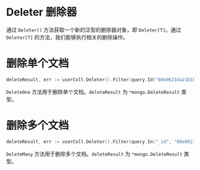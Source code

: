 # Deleter 删除器
通过 `Deleter()` 方法获取一个新的泛型的删除器对象，即 `Deleter[T]`。通过 `Deleter[T]` 的方法，我们能够执行相关的删除操作。

# 删除单个文档
```go
deleteResult, err := userColl.Deleter().Filter(query.Id("60e96214a21b1b0001c3d69e")).DeleteOne(context.Background())
```
`DeleteOne` 方法用于删除单个文档。`deleteResult` 为 `*mongo.DeleteResult` 类型。

# 删除多个文档
```go
deleteResult, err := userColl.Deleter().Filter(query.In("_id", "60e96214a21b1b0001c3d69e", "80e96214a21b1b0001c3d70e")).DeleteMany(context.Background())
```
`DeleteMany` 方法用于删除多个文档。`deleteResult` 为 `*mongo.DeleteResult` 类型。